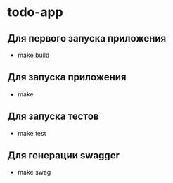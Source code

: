 # todo-app

## Для первого запуска приложения
- make build

## Для запуска приложения
- make

## Для запуска тестов
- make test

## Для генерации swagger
- make swag

